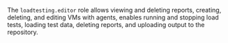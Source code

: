 The `loadtesting.editor` role allows viewing and deleting reports, creating, deleting, and editing VMs with agents, enables running and stopping load tests, loading test data, deleting reports, and uploading output to the repository.